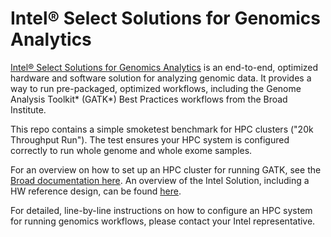 # Intel® Select Solutions for Genomics Analytics

[Intel® Select Solutions for Genomics Analytics](https://www.intel.com/content/dam/www/public/us/en/documents/product-briefs/select-solutions-for-genomics-analytics-brief-v2.pdf)
is an end-to-end, optimized hardware and software solution for analyzing 
genomic data. It provides a way to run pre-packaged, optimized workflows, including the Genome Analysis Toolkit* 
(GATK*) Best Practices workflows from the Broad Institute. 

This repo contains a simple smoketest benchmark for HPC clusters ("20k Throughput Run").  The test ensures your HPC system is configured correctly to run whole genome and whole exome samples.

For an overview on how to set up an HPC cluster for running GATK, see the [Broad documentation here](https://gatk.broadinstitute.org/hc/en-us/articles/360035530872).  An overview of the Intel Solution, including a HW reference design, can be found [here](https://www.intel.com/content/www/us/en/products/solutions/select-solutions/hpc/genomics-analytics-v2.html).  

For detailed, line-by-line instructions on how to configure an HPC system for running genomics workflows, please contact your Intel representative.
